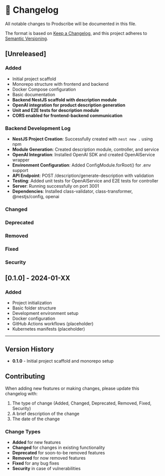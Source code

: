 # 📝 Changelog

All notable changes to Prodscribe will be documented in this file.

The format is based on [Keep a Changelog](https://keepachangelog.com/en/1.0.0/),
and this project adheres to [Semantic Versioning](https://semver.org/spec/v2.0.0.html).

## [Unreleased]

### Added
- Initial project scaffold
- Monorepo structure with frontend and backend
- Docker Compose configuration
- Basic documentation
- **Backend NestJS scaffold with description module**
- **OpenAI integration for product description generation**
- **Unit and E2E tests for description module**
- **CORS enabled for frontend-backend communication**

### Backend Development Log
- **NestJS Project Creation**: Successfully created with `nest new .` using npm
- **Module Generation**: Created description module, controller, and service
- **OpenAI Integration**: Installed OpenAI SDK and created OpenAIService wrapper
- **Environment Configuration**: Added ConfigModule.forRoot() for .env support
- **API Endpoint**: POST /description/generate-description with validation
- **Testing**: Added unit tests for OpenAIService and E2E tests for controller
- **Server**: Running successfully on port 3001
- **Dependencies**: Installed class-validator, class-transformer, @nestjs/config, openai

### Changed

### Deprecated

### Removed

### Fixed

### Security

## [0.1.0] - 2024-01-XX

### Added
- Project initialization
- Basic folder structure
- Development environment setup
- Docker configuration
- GitHub Actions workflows (placeholder)
- Kubernetes manifests (placeholder)

---

## Version History

- **0.1.0** - Initial project scaffold and monorepo setup

## Contributing

When adding new features or making changes, please update this changelog with:

1. The type of change (Added, Changed, Deprecated, Removed, Fixed, Security)
2. A brief description of the change
3. The date of the change

### Change Types

- **Added** for new features
- **Changed** for changes in existing functionality
- **Deprecated** for soon-to-be removed features
- **Removed** for now removed features
- **Fixed** for any bug fixes
- **Security** in case of vulnerabilities 